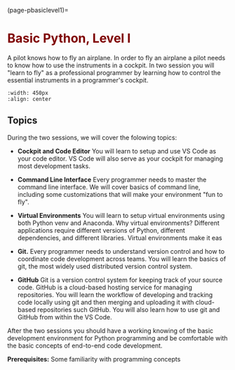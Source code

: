 (page-pbasiclevel1)=
# <font color="maroon">Basic Python, Level I</font>


A pilot knows how to fly an airplane. In order to fly an airplane a pilot needs to know how to use the instruments in a cockpit. In two session you will "learn to fly" as a professional programmer by learning how to control the essential instruments in a programmer's cockpit.


```{image} /images/prodevenv.jpeg
:width: 450px
:align: center
```


## Topics

During the two sessions, we will cover the folowing topics:


- **Cockpit and Code Editor** You will learn to setup and use VS Code as your code editor. VS Code will also serve as your cockpit for managing most development tasks.

- **Command Line Interface** Every programmer needs to master the command line interface. We will cover basics of command line, including some customizations that will make your environment "fun to fly".

- **Virtual Environments** You will learn to setup virtual environments using both Python venv and Anaconda. Why virtual environments? Different applications require different versions of Python, different dependencies, and different libraries. Virtual environments make it eas


- **Git.** Every programmer needs to understand version control and how to coordinate code development across teams. You will learn the basics of git, the most widely used distributed version control system.


- **GitHub** Git is a version control system for keeping track of your source code. GitHub is a cloud-based hosting service for managing repositories. You will learn the workflow of developing and tracking code locally using git and then merging and uploading it with cloud-based repositories such GitHub. You will also learn how to use git and GitHub from within the VS Code.


After the two sessions you should have a working knowing of the basic development environment for Python programming and be comfortable with the basic concepts of end-to-end code development.

**Prerequisites:** Some familiarity with programming concepts
